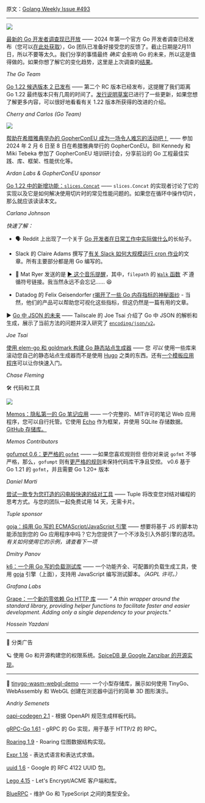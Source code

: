 原文：[Golang Weekly Issue #493](https://golangweekly.com/issues/493)

---


[![](https://res.cloudinary.com/cpress/image/upload/w_1280,e_sharpen:60,q_auto/bga4uwbeurqonvvpvpk2.jpg)](https://golangweekly.com/link/150549/web)  


[最新的 Go 开发者调查现已开放](https://golangweekly.com/link/150549/web "go.dev") —— 2024 年第一个官方 Go 开发者调查已经发布（您可以[在此处获取](https://golangweekly.com/link/150550/web)），Go 团队已准备好接受您的反馈了。截止日期是2月11日，所以不要等太久。我们分享的事情最终 _确实_ 会影响 Go 的未来，所以这是值得做的。如果你想了解它的变化趋势，这里是上次调查的[结果](https://golangweekly.com/link/150551/web)。

_The Go Team_ 

[Go 1.22 候选版本 2 已发布](https://golangweekly.com/link/150552/web "groups.google.com") —— 第二个 RC 版本已经发布，这提醒了我们距离 Go 1.22 最终版本只有几周的时间了。[发行说明草案](https://golangweekly.com/link/150553/web)已进行了一些更新，如果您想了解更多内容，可以很好地看看有关 1.22 版本所获得的改进的介绍。

_Cherry and Carlos (Go Team)_ 


[![](https://copm.s3.amazonaws.com/9bd98a7f.png)](https://golangweekly.com/link/150548/web) 

[帮助在希腊雅典举办的 GopherConEU 成为一场令人难忘的活动吧！](https://golangweekly.com/link/150548/web "events.ardanlabs.com") —— 参加 2024 年 2 月 6 日至 8 日在希腊雅典举行的 GopherConEU。Bill Kennedy 和 Miki Tebeka 参加了 GopherConEU 培训研讨会，分享前沿的 Go 工程最佳实践、库、框架、性能优化等。

_Ardan Labs & GopherConEU sponsor_


[Go 1.22 中的新增功能：`slices.Concat`](https://golangweekly.com/link/150554/web "blog.carlana.net") —— `slices.Concat` 的实现者讨论了它的实现以及它是如何解决使用切片时的常见性能问题的。如果您在循环中操作切片，那么就应该读读本文。

_Carlana Johnson_ 


_快速了解：_

  * 🗣 Reddit 上出现了一个关于 [Go 开发者在日常工作中实际做什么](https://golangweekly.com/link/150555/web)的长帖子。

  * Slack 的 Claire Adams 撰写了[有关 Slack 如何大规模运行 cron 作业](https://golangweekly.com/link/150556/web)的文章。所有主要部分都是用 Go 编写的。

  * 🎸 Mat Ryer 发送的是 [▶️ 这个音乐提醒](https://golangweekly.com/link/150557/web)，其中，`filepath` 的 [`Walk` 函数](https://golangweekly.com/link/150558/web) _不_ 遵循符号链接。我当然永远不会忘记…… 😆

  * Datadog 的 Felix Geisendorfer [r揭开了一些 Go 内存指标的神秘面纱](https://golangweekly.com/link/150559/web) - 当然，他们的产品可以帮助您可视化这些指标，但这仍然是一篇有用的文章。


▶ [Go 中 JSON 的未来](https://golangweekly.com/link/150560/web "www.youtube.com") —— Tailscale 的 Joe Tsai 介绍了 Go 中 JSON 的解析和生成，展示了当前方法的问题并深入研究了 [`encoding/json/v2`](https://golangweekly.com/link/150561/web)。

_Joe Tsai_ 
  

[使用 elem-go 和 goldmark 构建 Go 静态站点生成器](https://golangweekly.com/link/150562/web "dev.to") —— 您 _可以_ 使用一些库来滚动您自己的静态站点生成器而不是使用 [Hugo](https://golangweekly.com/link/150563/web) 之类的东西。还有[一个模板应用程序](https://golangweekly.com/link/150564/web)可以让你快速入门。

_Chase Fleming_ 

🛠 代码和工具
  
[![](https://res.cloudinary.com/cpress/image/upload/w_1280,e_sharpen:60,q_auto/zr20llcgzhcd0gfcjvjf.jpg)](https://golangweekly.com/link/150565/web)  


[Memos：隐私第一的 Go 笔记应用](https://golangweekly.com/link/150565/web "www.usememos.com") —— 一个完整的、MIT许可的笔记 Web 应用程序，您可以自行托管。它使用 [Echo](https://golangweekly.com/link/150566/web) 作为框架，并使用 SQLite 存储数据。[GitHub 存储库。](https://golangweekly.com/link/150567/web)

_Memos Contributors_ 


[gofumpt 0.6：更严格的 `gofmt`](https://golangweekly.com/link/150568/web "github.com") —— —如果您喜欢规则但 但你对来说 `gofmt` 不够严格，那么，`gofumpt` 则有[更严格的规则](https://golangweekly.com/link/150569/web)来保持代码库干净且受控。 v0.6 基于 Go 1.21 的 `gofmt`，并且需要 Go 1.20+ 版本

_Daniel Marti_ 
  

[尝试一款专为您打造的闪电般快速的结对工具](https://golangweekly.com/link/150570/web) —— Tuple 将改变您对结对编程的思考方式。与您的团队一起免费试用 14 天，无需卡片。

_Tuple sponsor_


[goja：纯用 Go 写的 ECMAScript/JavaScript 引擎](https://golangweekly.com/link/150571/web "github.com") —— 想要将基于 JS 的脚本功能添加到您的 Go 应用程序中吗？它为您提供了一个不涉及引入外部引擎的选项。_有关如何使用它的示例，请查看下一项_

_Dmitry Panov_ 

[k6：一个用 Go 写的负载测试库](https://golangweekly.com/link/150572/web "github.com") —— 一个功能齐全、可配置的负载生成工具，使用 [goja](https://golangweekly.com/link/150571/web) 引擎（上面），支持用 JavaScript 编写测试脚本。_（AGPL 许可。）_

_Grafana Labs_ 


[Grape：一个新的零依赖 Go HTTP 库](https://golangweekly.com/link/150573/web "github.com") —— _" A thin wrapper around the standard library, providing helper functions to facilitate faster and easier development. Adding only a single dependency to your projects."_

_Hossein Yazdani_ 
 
---
📰 分类广告


🪐 使用 Go 和开源构建您的权限系统。[SpiceDB 是 Google Zanzibar 的开源实现](https://golangweekly.com/link/150574/web)。

---

🧊 [tinygo-wasm-webgl-demo](https://golangweekly.com/link/150575/web "github.com") —— 一个小型存储库，展示如何使用 TinyGo、WebAssembly 和 WebGL 创建在浏览器中运行的简单 3D 图形演示。

_Andriy Semenets_ 


[oapi-codegen 2.1](https://golangweekly.com/link/150576/web) - 根据 OpenAPI 规范生成样板代码。

[gRPC-Go 1.61](https://golangweekly.com/link/150577/web) - gRPC 的 Go 实现，用于基于 HTTP/2 的 RPC。


[Roaring 1.9](https://golangweekly.com/link/150578/web) -  Roaring 位图数据结构实现。

[Expr 1.16](https://golangweekly.com/link/150579/web) - 表达式语言和表达式求值。 

[uuid 1.6](https://golangweekly.com/link/150580/web) - Google 的 RFC 4122 UUID 包。

[Lego 4.15](https://golangweekly.com/link/150581/web) - Let's Encrypt/ACME 客户端和库。

[BlueRPC](https://golangweekly.com/link/150582/web) - 维护 Go 和 TypeScript 之间的类型安全。